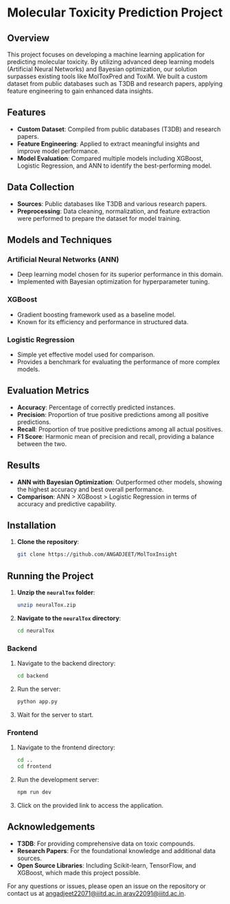 # Molecular Toxicity Prediction Project

## Overview
This project focuses on developing a machine learning application for predicting molecular toxicity. By utilizing advanced deep learning models (Artificial Neural Networks) and Bayesian optimization, our solution surpasses existing tools like MolToxPred and ToxiM. We built a custom dataset from public databases such as T3DB and research papers, applying feature engineering to gain enhanced data insights.

## Features
- **Custom Dataset**: Compiled from public databases (T3DB) and research papers.
- **Feature Engineering**: Applied to extract meaningful insights and improve model performance.
- **Model Evaluation**: Compared multiple models including XGBoost, Logistic Regression, and ANN to identify the best-performing model.

## Data Collection
- **Sources**: Public databases like T3DB and various research papers.
- **Preprocessing**: Data cleaning, normalization, and feature extraction were performed to prepare the dataset for model training.

## Models and Techniques
### Artificial Neural Networks (ANN)
- Deep learning model chosen for its superior performance in this domain.
- Implemented with Bayesian optimization for hyperparameter tuning.

### XGBoost
- Gradient boosting framework used as a baseline model.
- Known for its efficiency and performance in structured data.

### Logistic Regression
- Simple yet effective model used for comparison.
- Provides a benchmark for evaluating the performance of more complex models.

## Evaluation Metrics
- **Accuracy**: Percentage of correctly predicted instances.
- **Precision**: Proportion of true positive predictions among all positive predictions.
- **Recall**: Proportion of true positive predictions among all actual positives.
- **F1 Score**: Harmonic mean of precision and recall, providing a balance between the two.

## Results
- **ANN with Bayesian Optimization**: Outperformed other models, showing the highest accuracy and best overall performance.
- **Comparison**: ANN > XGBoost > Logistic Regression in terms of accuracy and predictive capability.

## Installation
1. **Clone the repository**:
    ```bash
    git clone https://github.com/ANGADJEET/MolToxInsight
    ```

## Running the Project
1. **Unzip the `neuralTox` folder**:
    ```bash
    unzip neuralTox.zip
    ```
   
2. **Navigate to the `neuralTox` directory**:
    ```bash
    cd neuralTox
    ```

### Backend
1. Navigate to the backend directory:
    ```bash
    cd backend
    ```

2. Run the server:
    ```bash
    python app.py
    ```

3. Wait for the server to start.

### Frontend
1. Navigate to the frontend directory:
    ```bash
    cd ..
    cd frontend
    ```

2. Run the development server:
    ```bash
    npm run dev
    ```

3. Click on the provided link to access the application.

## Acknowledgements
- **T3DB**: For providing comprehensive data on toxic compounds.
- **Research Papers**: For the foundational knowledge and additional data sources.
- **Open Source Libraries**: Including Scikit-learn, TensorFlow, and XGBoost, which made this project possible.

For any questions or issues, please open an issue on the repository or contact us at [angadjeet22071@iiitd.ac.in ](mailto:angadjeet22071@iiitd.ac.in)[arav22091@iiitd.ac.in](mailto:arav22091@iiitd.ac.in).